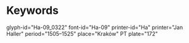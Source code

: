 # Keywords
glyph-id="Ha-09_0322"
font-id="Ha-09"
printer-id="Ha"
printer="Jan Haller"
period="1505–1525"
place="Kraków"
PT plate="172"
